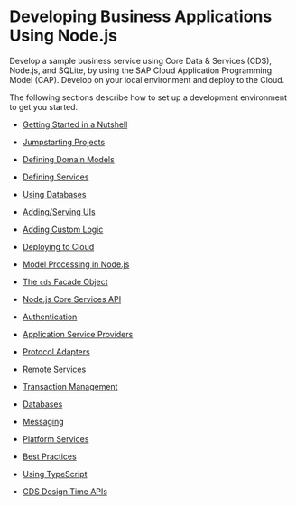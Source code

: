 <!-- loio29c25e504fdb4752b0383d3c407f52a6 -->

# Developing Business Applications Using Node.js

Develop a sample business service using Core Data & Services \(CDS\), Node.js, and SQLite, by using the SAP Cloud Application Programming Model \(CAP\). Develop on your local environment and deploy to the Cloud.

The following sections describe how to set up a development environment to get you started.

-   [Getting Started in a Nutshell](https://cap.cloud.sap/docs/get-started/in-a-nutshell)

-   [Jumpstarting Projects](https://cap.cloud.sap/docs/get-started/in-a-nutshell#start-a-project)

-   [Defining Domain Models](https://cap.cloud.sap/docs/get-started/in-a-nutshell#domain-models)

-   [Defining Services](https://cap.cloud.sap/docs/get-started/in-a-nutshell#defining-services)

-   [Using Databases](https://cap.cloud.sap/docs/get-started/in-a-nutshell#databases)

-   [Adding/Serving UIs](https://cap.cloud.sap/docs/get-started/in-a-nutshell#addingserving-uis)

-   [Adding Custom Logic](https://cap.cloud.sap/docs/get-started/in-a-nutshell#adding-custom-logic)

-   [Deploying to Cloud](https://cap.cloud.sap/docs/guides/deployment/)

-   [Model Processing in Node.js](https://cap.cloud.sap/docs/cds/compiler)

-   [The `cds` Facade Object](https://cap.cloud.sap/docs/node.js/cds-facade)

-   [Node.js Core Services API](https://cap.cloud.sap/docs/node.js)

-   [Authentication](https://cap.cloud.sap/docs/node.js/authentication)

-   [Application Service Providers](https://cap.cloud.sap/docs/node.js/app-services)

-   [Protocol Adapters](https://cap.cloud.sap/docs/node.js/protocols)

-   [Remote Services](https://cap.cloud.sap/docs/node.js/remote-services)

-   [Transaction Management](https://cap.cloud.sap/docs/node.js/transactions)

-   [Databases](https://cap.cloud.sap/docs/node.js/databases)

-   [Messaging](https://cap.cloud.sap/docs/node.js/messaging)

-   [Platform Services](https://cap.cloud.sap/docs/node.js/platform-services)

-   [Best Practices](https://cap.cloud.sap/docs/node.js/best-practices)

-   [Using TypeScript](https://cap.cloud.sap/docs/node.js/typescript)

-   [CDS Design Time APIs](https://cap.cloud.sap/docs/node.js/cds-dk)


